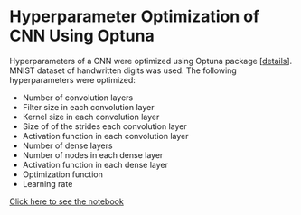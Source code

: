# Hyperparameter Optimization of CNN Using Optuna
Hyperparameters of a CNN were optimized using Optuna package [<a href="https://optuna.org//">details</a>]. MNIST dataset of handwritten digits was used. 
The following hyperparameters were optimized:
<ul>
  <li>Number of convolution layers</li>
  <li>Filter size in each convolution layer</li>
  <li>Kernel size in each convolution layer</li>
  <li>Size of of the strides each convolution layer</li>
  <li>Activation function in each convolution layer</li>
  <li>Number of dense layers</li>
  <li>Number of nodes in each dense layer</li>
  <li>Activation function in each dense layer</li>
  <li>Optimization function</li>
  <li>Learning rate</li>
</ul>

<a href="https://github.com/elyas-shas/HyperparameterOptimizeCNN/blob/main/Hyperparameter_optimization_CNN.ipynb/">Click here to see the notebook</a>
